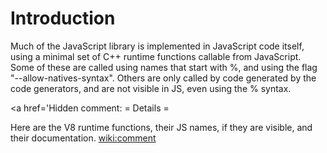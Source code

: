 # Introduction #

Much of the JavaScript library is implemented in JavaScript code itself,
using a minimal set of C++ runtime functions callable from JavaScript.
Some of these are called using names that start with %, and using the flag
"--allow-natives-syntax".  Others are only called by code generated by the
code generators, and are not visible in JS, even using the % syntax.

<a href='Hidden comment: 
= Details =

Here are the V8 runtime functions, their JS names, if they are visible,
and their documentation.
<wiki:comment>